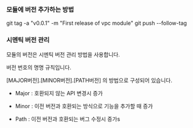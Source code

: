 ### 모듈에 버전 추가하는 방법

git tag -a "v0.0.1" -m "First release of vpc module"
git push --follow-tag

### 시멘틱 버전 관리

모듈의 버전은 시멘틱 버전 관리 방법을 사용합니다.

버전 번호의 명명 규칙입니다.

  [MAJOR버전].[MINOR버전].[PATH버전] 의 방법으로 구성되어 있습니다.

  * Major : 호환되지 않는 API 변경시 증가
  
  * Minor : 이전 버전과 호환되는 방식으로 기능을 추가할 때 증가
  
  * Path : 이전 버전과 호환되는 버그 수정시 증가s